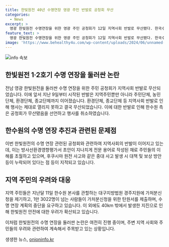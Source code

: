 ```yaml
---
title: 한빛원전 40년 수명연장 영광 주민 반발로 공청회 무산
categories:
  - News
excerpt: >
  영광 한빛원전 수명연장을 위한 영광 주민 공청회가 12일 지역사회 반발로 무산됐다. 한국수력원자력 한빛원자력본부는 주민과 환경, 종교단체 등 반발로 행사를 제대로 열지 못하고 취소했다. 환경, 종교, 주민단체의 반대로 한수원 측은 공청회를 무산 선언하고 퇴장했다. 이에 대한 군청 확정일정의 일방적 개최에 대한 항의가 계속되고 있으며, 관련된 주민단체 등은 계속 반대의사를 드러내고 있다. 이와 관련된 초안 작성 과정과 지역사회 반발, 후쿠시마 사고 대응 등에 대한 우려가 커지고 있으며, 관련된 다른 지역 공청회는 예정대로 진행될 예정이다.
feature_text: >
  영광 한빛원전 수명연장을 위한 영광 주민 공청회가 12일 지역사회 반발로 무산됐다. 한국수력원자력 한빛원자력본부는 주민과 환경, 종교단체 등 반발로 행사를 제대로 열지 못하고 취소했다. 환경, 종교, 주민단체의 반대로 한수원 측은 공청회를 무산 선언하고 퇴장했다. 이에 대한 군청 확정일정의 일방적 개최에 대한 항의가 계속되고 있으며, 관련된 주민단체 등은 계속 반대의사를 드러내고 있다. 이와 관련된 초안 작성 과정과 지역사회 반발, 후쿠시마 사고 대응 등에 대한 우려가 커지고 있으며, 관련된 다른 지역 공청회는 예정대로 진행될 예정이다.
image: 'https://www.behealthy4u.com/wp-content/uploads/2024/06/unnamed-file.png'
---
```


<p><img src="https://www.behealthy4u.com/wp-content/uploads/2024/06/unnamed-file.png" alt="info 속보" /></p>

<h2 data-ke-size="size26">한빛원전 1·2호기 수명 연장을 둘러싼 논란</h2>

<p>전남 영광 한빛원전을 둘러싼 수명 연장을 위한 주민 공청회가 지역사회 반발로 무산되었습니다. 이에 앞서 지난 9일부터 시작된 반발은 지역주민뿐만 아니라 주민단체, 농민단체, 환경단체, 종교단체까지 이어졌습니다. 환경단체, 종교단체 등 지역사회 반발로 인해 행사는 제대로 열리지 못하고 결국 무산되었습니다. 이에 대한 반발로 인해 한수원 측은 공청회가 무산됐음을 선언하고 행사를 취소하였습니다.</p>

<p data-ke-size="size16"></p>

<h2 data-ke-size="size26">한수원의 수명 연장 추진과 관련된 문제점</h2>

<p>이번 한빛원전의 수명 연장 관련된 공청회와 관련하여 지역사회의 반발이 이어지고 있는데, 이는 방사선환경영향평가서 초안이 지나치게 전문 용어로 작성된 채로 주민들의 이해를 초월하고 있으며, 후쿠시마 원전 사고와 같은 중대 사고 발생 시 대책 및 보상 방안 등이 누락되어 있다는 점 등이 지적되고 있습니다.</p>

<p data-ke-size="size16"></p>

<h2 data-ke-size="size26">지역 주민의 우려와 대응</h2>

<p>지역 주민들은 지난달 11일 한수원 본사를 관할하는 대구지방법원 경주지원에 가처분신청을 제기하고, 1만 3022명이 넘는 사람들이 가처분신청을 위한 탄원서를 제출하며, 수명 연장 계획의 중단을 요구하고 있습니다. 이 외에도 40km 밖에서 발생한 지진으로 인해 한빛원전 안전에 대한 우려가 확산되고 있습니다. </p>

<p data-ke-size="size16"></p>

<p data-ke-size="size16"></p>

<p>이처럼 한빛원전의 수명 연장을 둘러싼 논란은 여전히 진행 중이며, 주변 지역 사회와 주민들의 우려와 관련하여 계속해서 주목받고 있는 상황입니다.</p>
생생한 뉴스, <a href="https://onioninfo.kr" rel="dofollow">onioninfo.kr</a>


